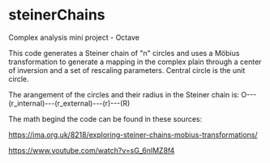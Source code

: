 # steinerChains
Complex analysis mini project - Octave

This code generates a Steiner chain of "n" circles and uses a Möbius transformation to generate a mapping in the complex plain through a center of inversion and a set of rescaling parameters. Central circle is the unit circle.  

The arangement of the circles and their radius in the Steiner chain is:
O---(r_internal)---(r_external)---(r)---(R)

The math begind the code can be found in these sources:

https://ima.org.uk/8218/exploring-steiner-chains-mobius-transformations/

https://www.youtube.com/watch?v=sG_6nlMZ8f4

